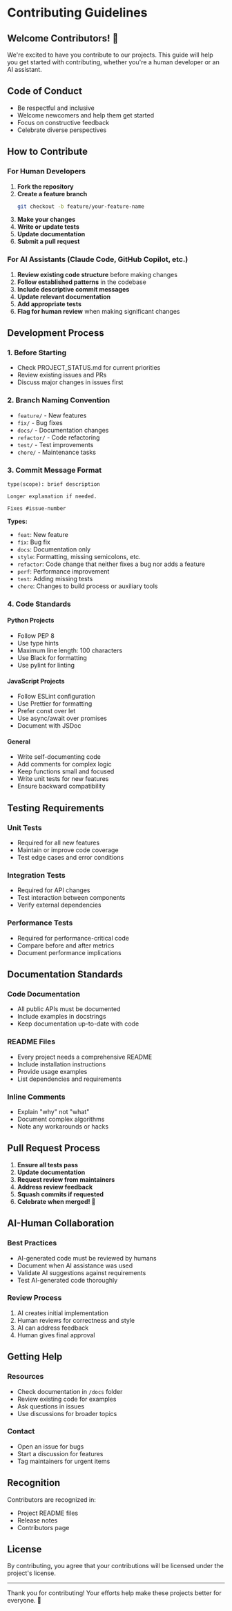 # Contributing Guidelines

## Welcome Contributors! 🎉

We're excited to have you contribute to our projects. This guide will help you get started with contributing, whether you're a human developer or an AI assistant.

## Code of Conduct

- Be respectful and inclusive
- Welcome newcomers and help them get started
- Focus on constructive feedback
- Celebrate diverse perspectives

## How to Contribute

### For Human Developers

1. **Fork the repository**
2. **Create a feature branch**
   ```bash
   git checkout -b feature/your-feature-name
   ```
3. **Make your changes**
4. **Write or update tests**
5. **Update documentation**
6. **Submit a pull request**

### For AI Assistants (Claude Code, GitHub Copilot, etc.)

1. **Review existing code structure** before making changes
2. **Follow established patterns** in the codebase
3. **Include descriptive commit messages**
4. **Update relevant documentation**
5. **Add appropriate tests**
6. **Flag for human review** when making significant changes

## Development Process

### 1. Before Starting
- Check PROJECT_STATUS.md for current priorities
- Review existing issues and PRs
- Discuss major changes in issues first

### 2. Branch Naming Convention
- `feature/` - New features
- `fix/` - Bug fixes
- `docs/` - Documentation changes
- `refactor/` - Code refactoring
- `test/` - Test improvements
- `chore/` - Maintenance tasks

### 3. Commit Message Format
```
type(scope): brief description

Longer explanation if needed.

Fixes #issue-number
```

**Types:**
- `feat`: New feature
- `fix`: Bug fix
- `docs`: Documentation only
- `style`: Formatting, missing semicolons, etc.
- `refactor`: Code change that neither fixes a bug nor adds a feature
- `perf`: Performance improvement
- `test`: Adding missing tests
- `chore`: Changes to build process or auxiliary tools

### 4. Code Standards

#### Python Projects
- Follow PEP 8
- Use type hints
- Maximum line length: 100 characters
- Use Black for formatting
- Use pylint for linting

#### JavaScript Projects
- Follow ESLint configuration
- Use Prettier for formatting
- Prefer const over let
- Use async/await over promises
- Document with JSDoc

#### General
- Write self-documenting code
- Add comments for complex logic
- Keep functions small and focused
- Write unit tests for new features
- Ensure backward compatibility

## Testing Requirements

### Unit Tests
- Required for all new features
- Maintain or improve code coverage
- Test edge cases and error conditions

### Integration Tests
- Required for API changes
- Test interaction between components
- Verify external dependencies

### Performance Tests
- Required for performance-critical code
- Compare before and after metrics
- Document performance implications

## Documentation Standards

### Code Documentation
- All public APIs must be documented
- Include examples in docstrings
- Keep documentation up-to-date with code

### README Files
- Every project needs a comprehensive README
- Include installation instructions
- Provide usage examples
- List dependencies and requirements

### Inline Comments
- Explain "why" not "what"
- Document complex algorithms
- Note any workarounds or hacks

## Pull Request Process

1. **Ensure all tests pass**
2. **Update documentation**
3. **Request review from maintainers**
4. **Address review feedback**
5. **Squash commits if requested**
6. **Celebrate when merged! 🎉**

## AI-Human Collaboration

### Best Practices
- AI-generated code must be reviewed by humans
- Document when AI assistance was used
- Validate AI suggestions against requirements
- Test AI-generated code thoroughly

### Review Process
1. AI creates initial implementation
2. Human reviews for correctness and style
3. AI can address feedback
4. Human gives final approval

## Getting Help

### Resources
- Check documentation in `/docs` folder
- Review existing code for examples
- Ask questions in issues
- Use discussions for broader topics

### Contact
- Open an issue for bugs
- Start a discussion for features
- Tag maintainers for urgent items

## Recognition

Contributors are recognized in:
- Project README files
- Release notes
- Contributors page

## License

By contributing, you agree that your contributions will be licensed under the project's license.

---

Thank you for contributing! Your efforts help make these projects better for everyone. 🚀